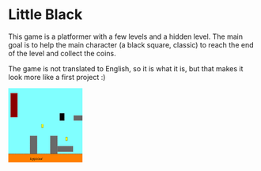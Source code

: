 # Little Black

This game is a platformer with a few levels and a hidden level. The main goal
is to help the main character (a black square, classic) to reach the end of the
level and collect the coins.

The game is not translated to English, so it is what it is, but that makes it
look more like a first project :)

![Example Level 3](./Images/level3.png)
